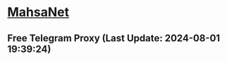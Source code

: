 
# [MahsaNet](https://t.me/mahsa_net)
## Free Telegram Proxy (Last Update: 2024-08-01 19:39:24)

    